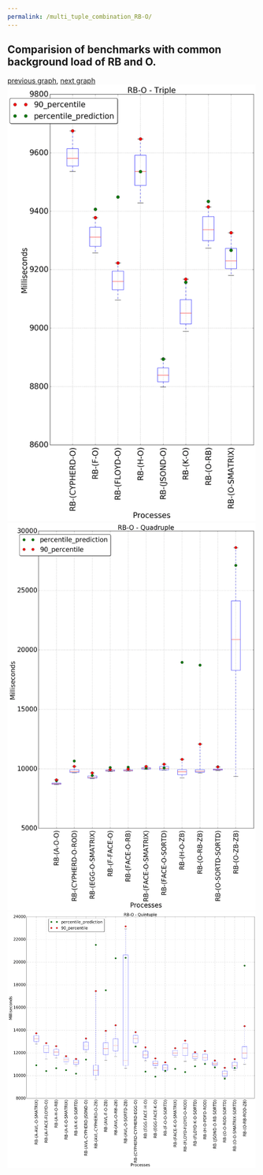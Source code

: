 ```yaml
---
permalink: /multi_tuple_combination_RB-O/
---
```



## Comparision of benchmarks with common background load of RB and O.

[previous graph](../multi_tuple_combination_RB-K/), [next graph](../multi_tuple_combination_RB-PDFD/)
![graph figure](./images/triple/RB/RB-O_box.png)![graph figure](./images/quadruple/RB/RB-O_box.png)![graph figure](./images/quintuple/RB/RB-O_box.png)